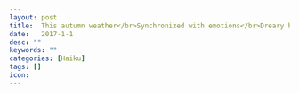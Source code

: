 ```yaml
---
layout: post
title:  This autumn weather</br>Synchronized with emotions</br>Dreary but placid
date:   2017-1-1
desc: ""
keywords: ""
categories: [Haiku]
tags: []
icon:
---
```

